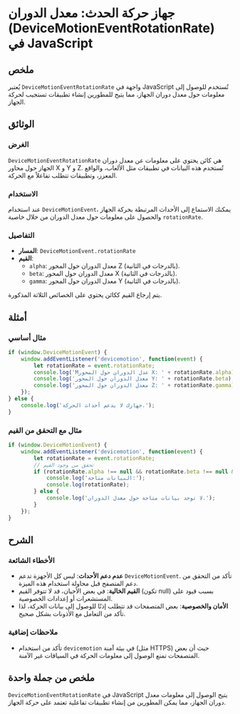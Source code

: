 <!--
Meta Description: # جهاز حركة الحدث: معدل الدوران (DeviceMotionEventRotationRate) في JavaScript ## ملخص يُعتبر `DeviceMotionEventRotationRate` واجهة في JavaScript تُستخ...
Meta Keywords: rotationrate, معدل, حول, الدوران, console
-->

# جهاز حركة الحدث: معدل الدوران (DeviceMotionEventRotationRate) في JavaScript

## ملخص
يُعتبر `DeviceMotionEventRotationRate` واجهة في JavaScript تُستخدم للوصول إلى معلومات حول معدل دوران الجهاز، مما يتيح للمطورين إنشاء تطبيقات تستجيب لحركة الجهاز.

## الوثائق
### الغرض
`DeviceMotionEventRotationRate` هي كائن يحتوي على معلومات عن معدل دوران الجهاز حول محاور X و Y و Z. تُستخدم هذه البيانات في تطبيقات مثل الألعاب، والواقع المعزز، وتطبيقات تتطلب تفاعلاً مع الحركة.

### الاستخدام
عند استخدام `DeviceMotionEvent`، يمكنك الاستماع إلى الأحداث المرتبطة بحركة الجهاز والحصول على معلومات حول معدل الدوران من خلال خاصية `rotationRate`.

### التفاصيل
- **المسار**: `DeviceMotionEvent.rotationRate`
- **القيم**:
  - `alpha`: معدل الدوران حول المحور Z (بالدرجات في الثانية).
  - `beta`: معدل الدوران حول المحور X (بالدرجات في الثانية).
  - `gamma`: معدل الدوران حول المحور Y (بالدرجات في الثانية).

يتم إرجاع القيم ككائن يحتوي على الخصائص الثلاثة المذكورة.

## أمثلة
### مثال أساسي
```javascript
if (window.DeviceMotionEvent) {
    window.addEventListener('devicemotion', function(event) {
        let rotationRate = event.rotationRate;
        console.log('Mعدل الدوران حول المحور X: ' + rotationRate.alpha);
        console.log('معدل الدوران حول المحور Y: ' + rotationRate.beta);
        console.log('معدل الدوران حول المحور Z: ' + rotationRate.gamma);
    });
} else {
    console.log('جهازك لا يدعم أحداث الحركة.');
}
```

### مثال مع التحقق من القيم
```javascript
if (window.DeviceMotionEvent) {
    window.addEventListener('devicemotion', function(event) {
        let rotationRate = event.rotationRate;
        // تحقق من وجود القيم
        if (rotationRate.alpha !== null && rotationRate.beta !== null && rotationRate.gamma !== null) {
            console.log('البيانات متاحة:');
            console.log(rotationRate);
        } else {
            console.log('لا توجد بيانات متاحة حول معدل الدوران.');
        }
    });
}
```

## الشرح
### الأخطاء الشائعة
- **عدم دعم الأحداث**: ليس كل الأجهزة تدعم `DeviceMotionEvent`. تأكد من التحقق من دعم المتصفح قبل محاولة استخدام هذه الميزة.
- **القيم الخالية**: في بعض الأحيان، قد لا تتوفر القيم (تكون null) بسبب قيود على المستشعرات أو إعدادات الخصوصية.
- **الأمان والخصوصية**: بعض المتصفحات قد تتطلب إذنًا للوصول إلى بيانات الحركة، لذا تأكد من التعامل مع الأذونات بشكل صحيح.

### ملاحظات إضافية
- تأكد من استخدام `devicemotion` في بيئة آمنة (مثل HTTPS) حيث أن بعض المتصفحات تمنع الوصول إلى معلومات الحركة في السياقات غير الآمنة.

## ملخص من جملة واحدة
`DeviceMotionEventRotationRate` في JavaScript يتيح الوصول إلى معلومات معدل دوران الجهاز، مما يمكن المطورين من إنشاء تطبيقات تفاعلية تعتمد على حركة الجهاز.